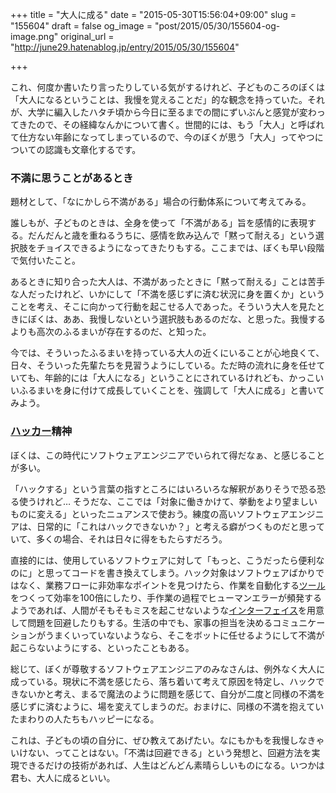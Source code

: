 +++
title = "大人に成る"
date = "2015-05-30T15:56:04+09:00"
slug = "155604"
draft = false
og_image = "post/2015/05/30/155604-og-image.png"
original_url = "http://june29.hatenablog.jp/entry/2015/05/30/155604"

+++

<p>これ、何度か書いたり言ったりしている気がするけれど、子どものころのぼくは「大人になるということは、我慢を覚えることだ」的な観念を持っていた。それが、大学に編入したハタチ頃から今日に至るまでの間にずいぶんと感覚が変わってきたので、その経緯なんかについて書く。世間的には、もう「大人」と呼ばれて仕方ない年齢になってしまっているので、今のぼくが思う「大人」ってやつについての認識も文章化するです。</p>

<h3>不満に思うことがあるとき</h3>

<p>題材として、「なにかしら不満がある」場合の行動体系について考えてみる。</p>

<p>誰しもが、子どものときは、全身を使って「不満がある」旨を感情的に表現する。だんだんと歳を重ねるうちに、感情を飲み込んで「黙って耐える」という選択肢をチョイスできるようになってきたりもする。ここまでは、ぼくも早い段階で気付いたこと。</p>

<p>あるときに知り合った大人は、不満があったときに「黙って耐える」ことは苦手な人だったけれど、いかにして「不満を感じずに済む状況に身を置くか」ということを考え、そこに向かって行動を起こせる人であった。そういう大人を見たときにぼくは、ああ、我慢しないという選択肢もあるのだな、と思った。我慢するよりも高次のふるまいが存在するのだ、と知った。</p>

<p>今では、そういったふるまいを持っている大人の近くにいることが心地良くて、日々、そういった先輩たちを見習うようにしている。ただ時の流れに身を任せていても、年齢的には「大人になる」ということにされているけれども、かっこいいふるまいを身に付けて成長していくことを、強調して「大人に成る」と書いてみよう。</p>

<h3>
<a class="keyword" href="http://d.hatena.ne.jp/keyword/%A5%CF%A5%C3%A5%AB%A1%BC">ハッカー</a>精神</h3>

<p>ぼくは、この時代にソフトウェアエンジニアでいられて得だなぁ、と感じることが多い。</p>

<p>「ハックする」という言葉の指すところにはいろいろな解釈がありそうで恐る恐る使うけれど… そうだな、ここでは「対象に働きかけて、挙動をより望ましいものに変える」といったニュアンスで使おう。練度の高いソフトウェアエンジニアは、日常的に「これはハックできないか？」と考える癖がつくものだと思っていて、多くの場合、それは日々に得をもたらすだろう。</p>

<p>直接的には、使用しているソフトウェアに対して「もっと、こうだったら便利なのに」と思ってコードを書き換えてしまう。ハック対象はソフトウェアばかりではなく、業務フローに非効率なポイントを見つけたら、作業を自動化する<a class="keyword" href="http://d.hatena.ne.jp/keyword/%A5%C4%A1%BC%A5%EB">ツール</a>をつくって効率を100倍にしたり、手作業の過程でヒューマンエラーが頻発するようであれば、人間がそもそもミスを起こせないような<a class="keyword" href="http://d.hatena.ne.jp/keyword/%A5%A4%A5%F3%A5%BF%A1%BC%A5%D5%A5%A7%A5%A4%A5%B9">インターフェイス</a>を用意して問題を回避したりもする。生活の中でも、家事の担当を決めるコミュニケーションがうまくいっていないようなら、そこをボットに任せるようにして不満が起こらないようにする、といったこともある。</p>

<p>総じて、ぼくが尊敬するソフトウェアエンジニアのみなさんは、例外なく大人に成っている。現状に不満を感じたら、落ち着いて考えて原因を特定し、ハックできないかと考え、まるで魔法のように問題を感じて、自分が二度と同様の不満を感じずに済むように、場を変えてしまうのだ。おまけに、同様の不満を抱えていたまわりの人たちもハッピーになる。</p>

<p>これは、子どもの頃の自分に、ぜひ教えてあげたい。なにもかもを我慢しなきゃいけない、ってことはない。「不満は回避できる」という発想と、回避方法を実現できるだけの技術があれば、人生はどんどん素晴らしいものになる。いつかは君も、大人に成るといい。</p>